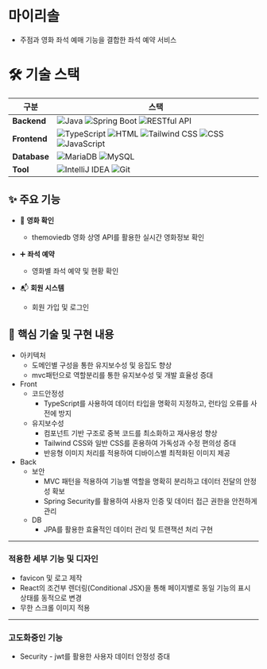 # 마이리솔
- 주점과 영화 좌석 예매 기능을 결합한 좌석 예약 서비스

# 🛠️ 기술 스택
| 구분         | 스택                                                                                                                                                                                                                  |
|--------------|-----------------------------------------------------------------------------------------------------------------------------------------------------------------------------------------------------------------------|
| **Backend**  | ![Java](https://img.shields.io/badge/Java_21-007396?style=for-the-badge&logo=java&logoColor=white) ![Spring Boot](https://img.shields.io/badge/Spring_Boot_3.x-6DB33F?style=for-the-badge&logo=spring-boot&logoColor=white) ![RESTful API](https://img.shields.io/badge/RESTful_API-6DB33F?style=for-the-badge&logo=rest&logoColor=white) |
| **Frontend** | ![TypeScript](https://img.shields.io/badge/TypeScript-3178C6?style=for-the-badge&logo=typescript&logoColor=white) ![HTML](https://img.shields.io/badge/HTML5-E34F26?style=for-the-badge&logo=html5&logoColor=white) ![Tailwind CSS](https://img.shields.io/badge/Tailwind_CSS-06B6D4?style=for-the-badge&logo=tailwind-css&logoColor=white) ![CSS](https://img.shields.io/badge/CSS3-1572B6?style=for-the-badge&logo=css3&logoColor=white) ![JavaScript](https://img.shields.io/badge/JavaScript-323330?style=for-the-badge&logo=javascript&logoColor=F7DF1E)
| **Database** | ![MariaDB](https://img.shields.io/badge/MariaDB-003545?style=for-the-badge&logo=mariadb&logoColor=white) ![MySQL](https://img.shields.io/badge/MySQL-4479A1?style=for-the-badge&logo=mysql&logoColor=white) |
| **Tool**     | ![IntelliJ IDEA](https://img.shields.io/badge/IntelliJ_IDEA-000000?style=for-the-badge&logo=intellij-idea&logoColor=white) ![Git](https://img.shields.io/badge/Git-F05032?style=for-the-badge&logo=git&logoColor=white)


## ✨ 주요 기능

- 🛒 **영화 확인**
  - themoviedb 영화 상영 API를 활용한 실시간 영화정보 확인
 
- ➕  **좌석 예약**
  - 영화별 좌석 예약 및 현황 확인
 
- 📬 **회원 시스템**
  - 회원 가입 및 로그인


## 🔧 핵심 기술 및 구현 내용
- 아키텍처
  - 도메인별 구성을 통한 유지보수성 및 응집도 향상
  - mvc패턴으로 역할분리를 통한 유지보수성 및 개발 효율성 증대
- Front
  - 코드안정성
    - TypeScript를 사용하여 데이터 타입을 명확히 지정하고, 런타임 오류를 사전에 방지
  - 유지보수성
    - 컴포넌트 기반 구조로 중복 코드를 최소화하고 재사용성 향상
    - Tailwind CSS와 일반 CSS를 혼용하여 가독성과 수정 편의성 증대
    - 반응형 이미지 처리를 적용하여 디바이스별 최적화된 이미지 제공
- Back
  - 보안
    - MVC 패턴을 적용하여 기능별 역할을 명확히 분리하고 데이터 전달의 안정성 확보
    - Spring Security를 활용하여 사용자 인증 및 데이터 접근 권한을 안전하게 관리
  - DB
    - JPA를 활용한 효율적인 데이터 관리 및 트랜잭션 처리 구현

-----------------
### 적용한 세부 기능 및 디자인

- favicon 및 로고 제작
- React의 조건부 렌더링(Conditional JSX)을 통해 페이지별로 동일 기능의 표시 상태를 동적으로 변경
- 무한 스크롤 이미지 적용

-----------------
### 고도화중인 기능
- Security - jwt를 활용한 사용자 데이터 안정성 증대
